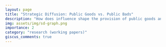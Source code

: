```yaml
---
layout: page
title: "Strategic Diffusion: Public Goods vs. Public Bads"
description: "How does influence shape the provision of public goods and bads? With <a href='https://sites.google.com/site/arthurcampbellecon/'>Arthur Campbell</a> and <a href='https://sites.google.com/site/yvesbzenou/'>Yves Zenou</a>"
img: assets/img/sd-graph.png
importance: 2
category: "research (working papers)"
giscus_comments: true
---
```


<div class="post">
<object data="../assets/pdf/Strategic_Diffusion_Aug_2024.pdf#pagemode=none" width="750" height="1000" type='application/pdf'></object>
</div>
